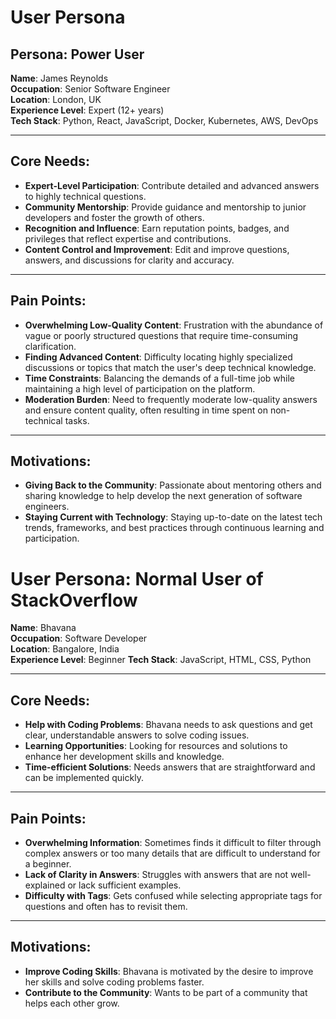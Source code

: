 # **User Persona**


## **Persona: Power User**

**Name**: James Reynolds  
**Occupation**: Senior Software Engineer  
**Location**: London, UK  
**Experience Level**: Expert (12+ years)  
**Tech Stack**: Python, React, JavaScript, Docker, Kubernetes, AWS, DevOps  

---

## **Core Needs**:
- **Expert-Level Participation**: Contribute detailed and advanced answers to highly technical questions.
- **Community Mentorship**: Provide guidance and mentorship to junior developers and foster the growth of others.
- **Recognition and Influence**: Earn reputation points, badges, and privileges that reflect expertise and contributions.
- **Content Control and Improvement**: Edit and improve questions, answers, and discussions for clarity and accuracy.

---

## **Pain Points**:
- **Overwhelming Low-Quality Content**: Frustration with the abundance of vague or poorly structured questions that require time-consuming clarification.
- **Finding Advanced Content**: Difficulty locating highly specialized discussions or topics that match the user's deep technical knowledge.
- **Time Constraints**: Balancing the demands of a full-time job while maintaining a high level of participation on the platform.
- **Moderation Burden**: Need to frequently moderate low-quality answers and ensure content quality, often resulting in time spent on non-technical tasks.

---

## **Motivations**:
- **Giving Back to the Community**: Passionate about mentoring others and sharing knowledge to help develop the next generation of software engineers.
- **Staying Current with Technology**: Staying up-to-date on the latest tech trends, frameworks, and best practices through continuous learning and participation.



# User Persona: Normal User of StackOverflow

**Name**: Bhavana   
**Occupation**: Software Developer  
**Location**: Bangalore, India  
**Experience Level**: Beginner
**Tech Stack**: JavaScript, HTML, CSS, Python

---

## **Core Needs**:
- **Help with Coding Problems**: Bhavana needs to ask questions and get clear, understandable answers to solve coding issues.
- **Learning Opportunities**: Looking for resources and solutions to enhance her development skills and knowledge.
- **Time-efficient Solutions**: Needs answers that are straightforward and can be implemented quickly.

---

## **Pain Points**:
- **Overwhelming Information**: Sometimes finds it difficult to filter through complex answers or too many details that are difficult to understand for a beginner.
- **Lack of Clarity in Answers**: Struggles with answers that are not well-explained or lack sufficient examples.
- **Difficulty with Tags**: Gets confused while selecting appropriate tags for questions and often has to revisit them.

---

## **Motivations**:
- **Improve Coding Skills**: Bhavana is motivated by the desire to improve her skills and solve coding problems faster.
- **Contribute to the Community**: Wants to be part of a community that helps each other grow.
